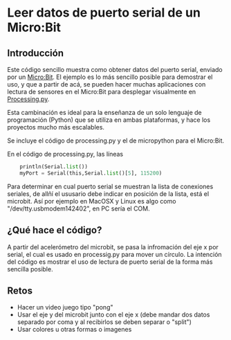 # Leer datos de puerto serial de un Micro:Bit

## Introducción
Este código sencillo muestra como obtener datos del puerto serial, enviado por un [Micro:Bit](https://microbit.org/). El ejemplo es lo más sencillo posible para demostrar el uso, y que a partir de acá, se pueden hacer muchas aplicaciones con lectura de sensores en el Micro:Bit para desplegar visualmente en [Processing.py](https://py.processing.org/).

Esta cambinación es ideal para la enseñanza de un solo lenguaje de programación (Python) que se utiliza en ambas plataformas, y hace los proyectos mucho más escalables.

Se incluye el código de processing.py y el de micropython para el Micro:Bit.

En el código de processing.py, las líneas

```python
    println(Serial.list())
    myPort = Serial(this,Serial.list()[5], 115200)
```
Para determinar en cual puerto serial se muestran la lista de conexiones seriales, de allñí el ususario debe indicar en posición de la lista, está el microbit. Así por ejemplo en MacOSX y Linux es algo como "/dev/tty.usbmodem142402", en PC sería el COM.

## ¿Qué hace el código?
A partir del acelerómetro del microbit, se pasa la infromación del eje x por serial, el cual es usado en processig.py para mover un círculo.  La intención del código es mostrar el uso de lectura de puerto serial de la forma más sencilla posible.

##  Retos
- Hacer un video juego tipo "pong"
- Usar el eje y del microbit junto con el eje x (debe mandar dos datos separado por coma y al recibirlos se deben separar o "split")
- Usar colores u otras formas o imagenes
